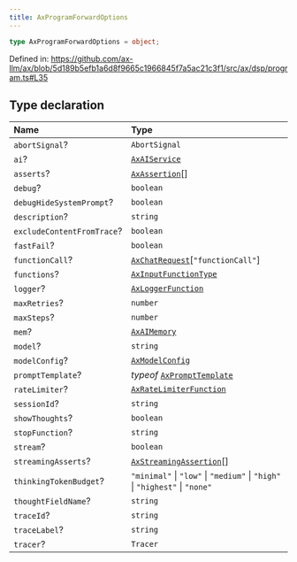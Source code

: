 ```yaml
---
title: AxProgramForwardOptions
---
```


```ts
type AxProgramForwardOptions = object;
```

Defined in: https://github.com/ax-llm/ax/blob/5d189b5efb1a6d8f9665c1966845f7a5ac21c3f1/src/ax/dsp/program.ts#L35

## Type declaration

| Name | Type |
| :------ | :------ |
| <a id="abortSignal"></a> `abortSignal`? | `AbortSignal` |
| <a id="ai"></a> `ai`? | [`AxAIService`](/api/#03-apidocs/interfaceaxaiservice) |
| <a id="asserts"></a> `asserts`? | [`AxAssertion`](/api/#03-apidocs/interfaceaxassertion)[] |
| <a id="debug"></a> `debug`? | `boolean` |
| <a id="debugHideSystemPrompt"></a> `debugHideSystemPrompt`? | `boolean` |
| <a id="description"></a> `description`? | `string` |
| <a id="excludeContentFromTrace"></a> `excludeContentFromTrace`? | `boolean` |
| <a id="fastFail"></a> `fastFail`? | `boolean` |
| <a id="functionCall"></a> `functionCall`? | [`AxChatRequest`](/api/#03-apidocs/typealiasaxchatrequest)\[`"functionCall"`\] |
| <a id="functions"></a> `functions`? | [`AxInputFunctionType`](/api/#03-apidocs/typealiasaxinputfunctiontype) |
| <a id="logger"></a> `logger`? | [`AxLoggerFunction`](/api/#03-apidocs/typealiasaxloggerfunction) |
| <a id="maxRetries"></a> `maxRetries`? | `number` |
| <a id="maxSteps"></a> `maxSteps`? | `number` |
| <a id="mem"></a> `mem`? | [`AxAIMemory`](/api/#03-apidocs/interfaceaxaimemory) |
| <a id="model"></a> `model`? | `string` |
| <a id="modelConfig"></a> `modelConfig`? | [`AxModelConfig`](/api/#03-apidocs/typealiasaxmodelconfig) |
| <a id="promptTemplate"></a> `promptTemplate`? | *typeof* [`AxPromptTemplate`](/api/#03-apidocs/classaxprompttemplate) |
| <a id="rateLimiter"></a> `rateLimiter`? | [`AxRateLimiterFunction`](/api/#03-apidocs/typealiasaxratelimiterfunction) |
| <a id="sessionId"></a> `sessionId`? | `string` |
| <a id="showThoughts"></a> `showThoughts`? | `boolean` |
| <a id="stopFunction"></a> `stopFunction`? | `string` |
| <a id="stream"></a> `stream`? | `boolean` |
| <a id="streamingAsserts"></a> `streamingAsserts`? | [`AxStreamingAssertion`](/api/#03-apidocs/interfaceaxstreamingassertion)[] |
| <a id="thinkingTokenBudget"></a> `thinkingTokenBudget`? | `"minimal"` \| `"low"` \| `"medium"` \| `"high"` \| `"highest"` \| `"none"` |
| <a id="thoughtFieldName"></a> `thoughtFieldName`? | `string` |
| <a id="traceId"></a> `traceId`? | `string` |
| <a id="traceLabel"></a> `traceLabel`? | `string` |
| <a id="tracer"></a> `tracer`? | `Tracer` |
